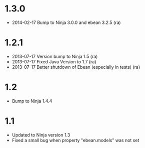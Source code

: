 1.3.0
=====

 * 2014-02-17 Bump to Ninja 3.0.0 and ebean 3.2.5 (ra)

1.2.1
=====

 * 2013-07-17 Version bump to Ninja 1.5 (ra)
 * 2013-07-17 Fixed Java Version to 1.7 (ra)
 * 2013-07-17 Better shutdown of Ebean (especially in tests) (ra)
 
 
1.2
===

 * Bump to Ninja 1.4.4

1.1
===

 * Updated to Ninja version 1.3
 * Fixed a small bug when property "ebean.models" was not set
